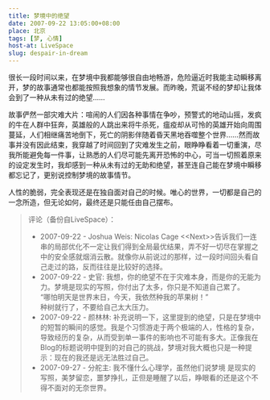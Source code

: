 ```yaml
---
title: 梦境中的绝望
date: 2007-09-22 13:05:00+08:00
place: 北京
tags: [梦, 心情]
host-at: LiveSpace
slug: despair-in-dream
---
```

很长一段时间以来，在梦境中我都能够很自由地畅游，危险逼近时我能主动瞬移离开，梦的故事通常也都能按照我想象的情节发展。而昨晚，荒诞不经的梦却让我体会到了一种从未有过的绝望……

故事俨然一部灾难大片：喧闹的人们因各种事情在争吵，预警式的地动山摇，发疯的牛在人群中狂奔，英雄般的人跳出来将牛杀死，瘟疫却从可怜的英雄开始向周围蔓延，人们相继痛苦地倒下，死亡的阴影伴随着昏天黑地吞噬整个世界……然而故事并没有因此结束，我穿越了时间回到了灾难发生之前，眼睁睁看着一切重演，尽我所能避免每一件事，让熟悉的人们尽可能先离开恐怖的中心，可当一切照着原来的设定发生时，我却感到一种从未有过的无助和绝望，甚至连自己能在梦境中瞬移都忘记了，更别说控制梦境的故事情节。

人性的脆弱，完全表现还是在独自面对自己的时候。唯心的世界，一切都是自己的一念所造，但无论如何，最终还是只能任由自己摆布。

> 评论（备份自LiveSpace）：
>
> * 2007-09-22 - Joshua Weis: Nicolas Cage &lt;&lt;Next&gt;&gt;告诉我们一连串的局部优化不一定让我们得到全局最优结果，弄不好一切尽在掌握之中的安全感就烟消云散。就像你从前说过的那样，过一段时间回头看自己走过的路，反而往往是比较好的选择。
> * 2007-09-22 - 史官: 我想，你的绝望不在于灾难本身，而是你的无能为力。梦境是现实的写照，你付出了太多，你只是不知道自己累了。<br>
> “哪怕明天是世界末日，今天，我依然种我的苹果树！”<br>
> 种树就行了，不要给自己太大压力。
> * 2007-09-22 - 颜林林: 补充说明一下，这里提到的绝望，只是在梦境中的短暂的瞬间的感觉。我是个习惯游走于两个极端的人，性格的复杂，导致经历的复杂，从而受到单一事件的影响也不可能有多大。正像我在Blog的标题说明中提到的对自己的挑战，梦境对我大概也只是一种提示：现在的我还是远无法胜过自己。
> * 2007-09-27 - 分舵主: 我不懂什么心理学，虽然他们说梦境 是现实的写照，美梦留恋，噩梦挣扎，正但是睡醒了以后，睁眼看的还是这个不得不面对的无奈世界。
